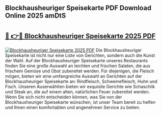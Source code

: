 ## Blockhausheuriger Speisekarte PDF Download Online 2025 amDtS

# <h2><a href="http://gcaab6.nevu.top/?p=Blockhausheuriger+Speisekarte">🔗 👉🔴 Blockhausheuriger Speisekarte 2025 PDF</a></h2>

[![Blockhausheuriger Speisekarte 2025 PDF](https://i.imgur.com/dBaPXMq.png)](http://gcaab6.nevu.top/?p=Blockhausheuriger+Speisekarte)
Die Blockhausheuriger Speisekarte ist nicht nur eine Liste von Gerichten, sondern auch die Kunst der Wahl. Auf der Blockhausheuriger Speisekarte unseres Restaurants finden Sie eine große Auswahl an leichten und frischen Salaten, die aus frischem Gemüse und Obst zubereitet werden. Für diejenigen, die Fleisch mögen, bieten wir eine umfangreiche Auswahl an Gerichten auf der Blockhausheuriger Speisekarte an: Rindfleisch, Schweinefleisch, Huhn und Fisch. Unseren Auserwählten bieten wir exquisite Gerichte wie Schaschlik und Steak an, die auf einem alten, natürlichen Feuer zubereitet werden. Wenn Sie sich nicht entscheiden können, was Sie von der Blockhausheuriger Speisekarte wünschen, ist unser Team bereit zu helfen und Ihnen einen komfortablen und angenehmen Service zu bieten.
